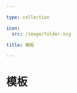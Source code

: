```yaml
---

type: collection

icon:
  src: /image/folder.svg

title: 模板

---
```


# 模板

<ShowBreadcrumb />

<ShowResources />
